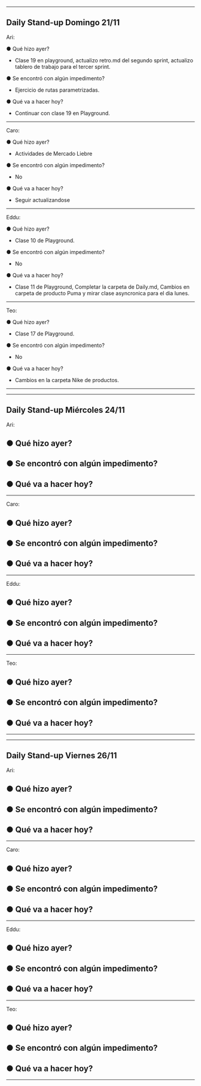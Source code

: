 ------------------------------------------------------------------------------------------------------
Daily Stand-up Domingo 21/11
------------------------------------------------------------------------------------------------------
Ari: 

● Qué hizo ayer?
   - Clase 19 en playground, actualizo retro.md del segundo sprint, actualizo tablero de trabajo para el tercer sprint.

● Se encontró con algún impedimento?
   - Ejercicio de rutas parametrizadas.

● Qué va a hacer hoy?
   - Continuar con clase 19 en Playground.

---------------------------------------------------
Caro: 

● Qué hizo ayer?
   - Actividades de Mercado Liebre 

● Se encontró con algún impedimento?
   - No

● Qué va a hacer hoy?
   - Seguir actualizandose 

---------------------------------------------------
Eddu: 

● Qué hizo ayer?
   - Clase 10 de Playground.

● Se encontró con algún impedimento?
   - No

● Qué va a hacer hoy?
   - Clase 11 de Playground, Completar la carpeta de Daily.md, Cambios en carpeta de producto Puma y mirar clase asyncronica para el dia lunes.

---------------------------------------------------
Teo: 

● Qué hizo ayer?
   - Clase 17 de Playground.

● Se encontró con algún impedimento?
   - No

● Qué va a hacer hoy?
   - Cambios en la carpeta Nike de productos. 

------------------------------------------------------------------------------------------------------
------------------------------------------------------------------------------------------------------
Daily Stand-up Miércoles 24/11
------------------------------------------------------------------------------------------------------
Ari: 

● Qué hizo ayer?
   - 

● Se encontró con algún impedimento?
   - 

● Qué va a hacer hoy?
   - 

---------------------------------------------------
Caro: 

● Qué hizo ayer?
   - 

● Se encontró con algún impedimento?
   - 

● Qué va a hacer hoy?
   - 

---------------------------------------------------
Eddu: 

● Qué hizo ayer?
   - 

● Se encontró con algún impedimento?
   - 

● Qué va a hacer hoy?
   - 

---------------------------------------------------
Teo: 

● Qué hizo ayer?
   - 

● Se encontró con algún impedimento?
   - 

● Qué va a hacer hoy?
   - 

------------------------------------------------------------------------------------------------------
------------------------------------------------------------------------------------------------------
Daily Stand-up Viernes 26/11
------------------------------------------------------------------------------------------------------
Ari: 

● Qué hizo ayer?
   - 

● Se encontró con algún impedimento?
   - 

● Qué va a hacer hoy?
   - 

---------------------------------------------------
Caro: 

● Qué hizo ayer?
   - 

● Se encontró con algún impedimento?
   - 

● Qué va a hacer hoy?
   - 

---------------------------------------------------
Eddu: 

● Qué hizo ayer?
   - 

● Se encontró con algún impedimento?
   - 

● Qué va a hacer hoy?
   - 

---------------------------------------------------
Teo: 

● Qué hizo ayer?
   - 

● Se encontró con algún impedimento?
   - 

● Qué va a hacer hoy?
   - 

------------------------------------------------------------------------------------------------------